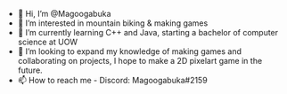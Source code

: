 - 👋 Hi, I’m @Magoogabuka
- 👀 I’m interested in mountain biking & making games
- 🌱 I’m currently learning C++ and Java, starting a bachelor of computer science at UOW
- 💞️ I’m looking to expand my knowledge of making games and collaborating on projects, I hope to make a 2D pixelart game in the future.
- 📫 How to reach me - Discord: Magoogabuka#2159

<!---
Magoogabuka/Magoogabuka is a ✨ special ✨ repository because its `README.md` (this file) appears on your GitHub profile.
You can click the Preview link to take a look at your changes.
--->
